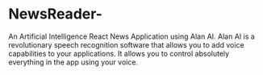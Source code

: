 # NewsReader-
An Artificial Intelligence React News Application using Alan AI. Alan AI is a revolutionary speech recognition software that allows you to add voice capabilities to your applications. It allows you to control absolutely everything in the app using your voice. 
